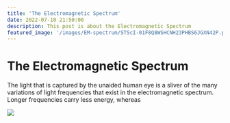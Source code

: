 ```yaml
---
title: 'The Electromagnetic Spectrum'
date: 2022-07-10 21:50:00
description: This post is about the Electromagnetic Spectrum
featured_image: '/images/EM-spectrum/STScI-01F8Q8WSHCNH23PHBS6JGXN42P.png'
---
```

# The Electromagnetic Spectrum


The light that is captured by the unaided human eye is a sliver of the many variations of light frequencies that exist in the electromagnetic spectrum. Longer frequencies carry less energy, whereas 


![](/site/images/EM-spectrum/STScI-01F8Q8WSHCNH23PHBS6JGXN42P.png)

